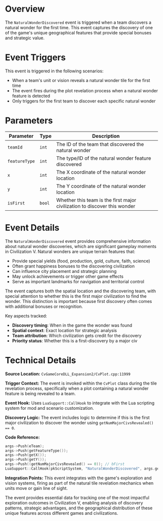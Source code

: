 # Overview

The `NaturalWonderDiscovered` event is triggered when a team discovers a natural wonder for the first time. This event captures the discovery of one of the game's unique geographical features that provide special bonuses and strategic value.

# Event Triggers

This event is triggered in the following scenarios:
- When a team's unit or vision reveals a natural wonder tile for the first time
- The event fires during the plot revelation process when a natural wonder feature is detected
- Only triggers for the first team to discover each specific natural wonder

# Parameters

| Parameter | Type | Description |
|-----------|------|-------------|
| `teamId` | `int` | The ID of the team that discovered the natural wonder |
| `featureType` | `int` | The type/ID of the natural wonder feature discovered |
| `x` | `int` | The X coordinate of the natural wonder location |
| `y` | `int` | The Y coordinate of the natural wonder location |
| `isFirst` | `bool` | Whether this team is the first major civilization to discover this wonder |

# Event Details

The `NaturalWonderDiscovered` event provides comprehensive information about natural wonder discoveries, which are significant gameplay moments in Civilization V. Natural wonders are unique terrain features that:

- Provide special yields (food, production, gold, culture, faith, science)
- Often grant happiness bonuses to the discovering civilization
- Can influence city placement and strategic planning
- May unlock achievements or trigger other game effects
- Serve as important landmarks for navigation and territorial control

The event captures both the spatial location and the discovering team, with special attention to whether this is the first major civilization to find the wonder. This distinction is important because first discovery often comes with additional bonuses or recognition.

Key aspects tracked:
- **Discovery timing**: When in the game the wonder was found
- **Spatial context**: Exact location for strategic analysis
- **Team attribution**: Which civilization gets credit for the discovery
- **Priority status**: Whether this is a first-discovery by a major civ

# Technical Details

**Source Location:** `CvGameCoreDLL_Expansion2/CvPlot.cpp:11999`

**Trigger Context:** The event is invoked within the `CvPlot` class during the tile revelation process, specifically when a plot containing a natural wonder feature is being revealed to a team.

**Event Hook:** Uses `LuaSupport::CallHook` to integrate with the Lua scripting system for mod and scenario customization.

**Discovery Logic:** The event includes logic to determine if this is the first major civilization to discover the wonder using `getNumMajorCivsRevealed() == 0`.

**Code Reference:**
```cpp
args->Push(eTeam);
args->Push(getFeatureType());
args->Push(getX());
args->Push(getY());
args->Push((getNumMajorCivsRevealed() == 0)); // bFirst
LuaSupport::CallHook(pkScriptSystem, "NaturalWonderDiscovered", args.get(), bResult);
```

**Integration Points:** This event integrates with the game's exploration and vision systems, firing as part of the natural tile revelation mechanics when units move or gain line of sight.

The event provides essential data for tracking one of the most impactful exploration outcomes in Civilization V, enabling analysis of discovery patterns, strategic advantages, and the geographical distribution of these unique features across different games and civilizations.
